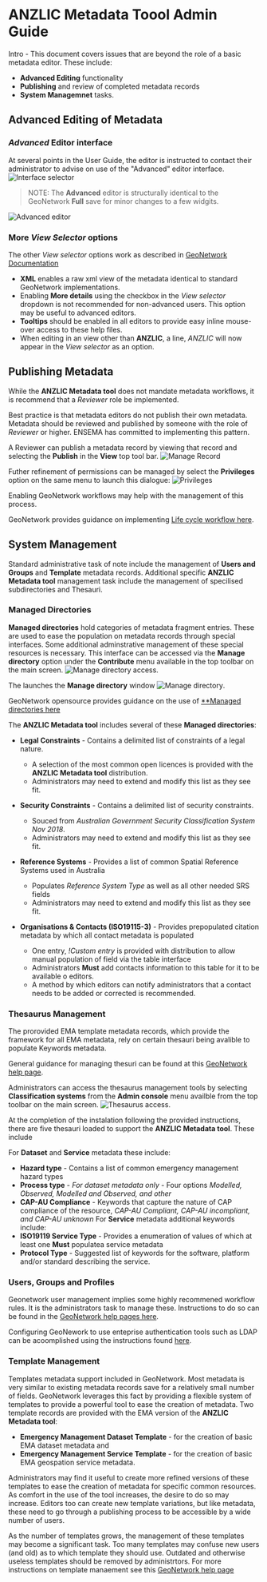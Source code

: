 # ANZLIC Metadata Toool Admin Guide

Intro - 
This document covers issues that are beyond the role of a basic metadata editor. These include:
* **Advanced Editing** functionality
* **Publishing** and review of completed metadata records
* **System Managemnet** tasks.

## Advanced Editing of Metadata

### _Advanced_ Editor interface
At several points in the User Guide, the editor is instructed to contact their administrator to advise on use of the "Advanced" editor interface.  ![Interface selector](./images/EditorSelector.png)

>NOTE: The **Advanced** editor is structurally identical to the GeoNetwork **Full** save for minor changes to a few widgits. 

![Advanced editor](./images/AdvancedEditor.png)

### More _View Selector_ options
The other _View selector_ options work as described in [GeoNetwork Documentation](https://geonetwork-opensource.org/manuals/trunk/en/user-guide/describing-information/editing-metadata.html?highlight=editor#navigating-the-form)

* **XML** enables a raw xml view of the metadata identical to standard GeoNetwork implementations.
* Enabling **More details** using the checkbox in the _View selector_ dropdown is not recommended for non-advanced users. This option may be useful to advanced editors.
* **Tooltips** should be enabled in all editors to provide easy inline mouse-over access to these help files.
* When editing in an view other than **ANZLIC**,  a line, _ANZLIC_ will now appear in the _View selector_ as an option.


## Publishing Metadata

While the **ANZLIC Metadata tool** does not mandate metadata workflows, it is recommend that a _Reviewer_ role be implemented.

Best practice is that metadata editors do not publish their own metadata. Metadata should be reviewed and published by someone with the role of _Reviewer_ or higher.  ENSEMA has committed to implementing this pattern. 

A Reviewer can publish a metadata record by viewing that record and selecting the **Publish** in the **View** top tool bar.
![Manage Record](./images/ManageRecord.png)

Futher refinement of permissions can be managed by select the **Privileges** option on the same menu to launch this dialogue:
![Privileges](./images/Privileges.png)

Enabling GeoNetwork workflows may help with the management of this process.

GeoNetwork provides guidance on implementing [Life cycle workflow here](https://geonetwork-opensource.org/manuals/trunk/en/user-guide/workflow/life-cycle.html).

## System Management
Standard administrative task of note include the management of **Users and Groups** and **Template** metadata records.
Additional specific **ANZLIC Metadata tool** management task include the management of specilised subdirectories and Thesauri. 

### Managed Directories

**Managed directories** hold categories of metadata fragment entries. These are used to ease the population on metadata records through special interfaces. Some additional adminstrative management of these special resources is necessary. This interface can be accessed via the **Manage directory** option under the **Contribute** menu available in the top toolbar on the main screen. ![Manage directory access](./images/ManagedDirectoryAccess.png).

The launches the **Manage directory** window ![Manage directory](./images/ManagedDirectory.png).

GeoNetwork opensource provides guidance on the use of [**Managed directories here](https://geonetwork-opensource.org/manuals/trunk/en/administrator-guide/managing-classification-systems/managing-directories.html?highlight=managed%20directories#managing-directories)

The **ANZLIC Metadata tool** includes several of these **Managed directories**:

* **Legal Constraints** - Contains a delimited list of constraints of a legal nature. 
    * A selection of the most common open licences is provided with the **ANZLIC Metadata tool** distribution.
    * Administrators may need to extend and modify this list as they see fit. 

* **Security Constraints** - Contains a delimited list of security constraints. 
  * Souced from _Australian Government Security Classification System Nov 2018_. 
  * Administrators may need to extend and modify this list as they see fit. 
	
* **Reference Systems** - Provides a list of common Spatial Reference Systems used in Australia
  * Populates _Reference System Type_ as well as all other needed SRS fields
  * Administrators may need to extend and modify this list as they see fit. 
  
* **Organisations & Contacts (ISO19115-3)** - Provides prepopulated citation metadata by which all contact metadata is populated
  * One entry, _!Custom entry_ is provided with distribution to allow manual population of field via the table interface
  * Administrators **Must** add contacts information to this table for it to be available o editors.
  * A method by which editors can notify administrators that a contact needs to be added or corrected is recommended.

### Thesaurus Management
The prorovided EMA template metadata records, which provide the framework for all EMA metadata, rely on certain thesauri being avalible to populate Keywords metadata.

General guidance for managing thesuri can be found at this [GeoNetwork help page](https://geonetwork-opensource.org/manuals/3.10.x/en/administrator-guide/managing-classification-systems/managing-thesaurus.html).

Administrators can access the thesaurus management tools by selecting **Classification systems** from the **Admin console** menu availble from the  top toolbar on the main screen. ![Thesaurus access](./images/ThesaurusMgnAccess.png).

At the completion of the instalation following the provided instructions, there are five thesauri loaded to support the  **ANZLIC Metadata tool**. These include

For **Dataset** and **Service** metadata these include:
* **Hazard type** - Contains a list of common emergency management hazard types
* **Process type** - _For dataset metadata only_ - Four options _Modelled, Observed, Modelled and Observed, and other_
* **CAP-AU Compliance** - Keywords that capture the nature of CAP compliance of the resource, _CAP-AU Compliant, CAP-AU incompliant, and CAP-AU unknown_
For **Service** metadata additional keywords include:
* **ISO19119 Service Type** - Provides a enumeration of values of which at least one **Must** populatea service metadata
* **Protocol Type** - Suggested list of keywords for the software, platform and/or standard describing the service.

### Users, Groups and Profiles
Geonetwork user management implies some highly recommened workflow rules. It is the administrators task to manage these. Instructions to do so can be found in the [GeoNetwork help pages here](https://geonetwork-opensource.org/manuals/3.10.x/en/administrator-guide/managing-users-and-groups/index.html).

Configuring GeoNework to use enteprise authentication tools such as LDAP can be acoomplished using the instructions found [here](https://geonetwork-opensource.org/manuals/3.10.x/en/administrator-guide/managing-users-and-groups/authentication-mode.html?highlight=authentication#authentication-mode).

### Template Management

Templates metadata support included in GeoNetwork. Most metadata is very similar to existing metadata records save for a relatively small number of fields. GeoNetwork leverages this fact by providing a flexible system of templates to provide a powerful tool to ease the creation of metadata. Two template records are provided with the EMA version of the **ANZLIC Metadata tool**:
* **Emergency Management Dataset Template** - for the creation of basic EMA dataset metadata and
* **Emergency Management Service Template** - for the creation of basic EMA geospation service metadata.

Administrators may find it useful to create more refined versions of these templates to ease the creation of metadata for specific common resources. As comfort in the use of the tool increases, the desire to do so may increase. Editors too can create new template variations, but like metadata, these need to go through a publishing process to be accessible by a wide number of users.

As the number of templates grows, the management of these templates may become a significant task. Too many templates may confuse new users (and old) as to which template they should use. Outdated and otherwise useless templates should be removed by administrtors. For more instructions on template manaement see this [GeoNetwork help page](https://geonetwork-opensource.org/manuals/3.10.x/en/user-guide/describing-information/managing-templates.html?highlight=templates#managing-templates.)
